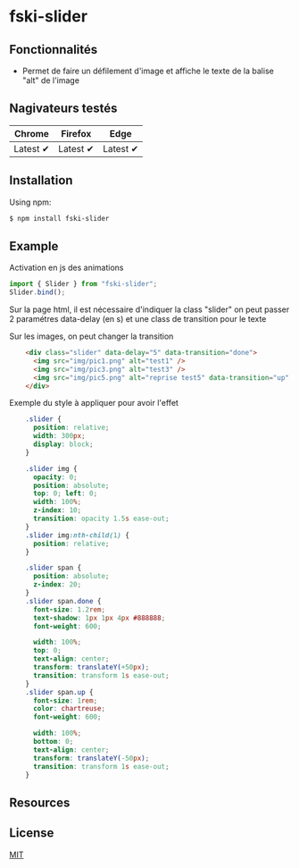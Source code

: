 # fski-slider

## Fonctionnalités

- Permet de faire un défilement d'image et affiche le texte de la balise "alt" de l'image

## Nagivateurs testés

Chrome | Firefox| Edge | 
--- | --- | --- | 
Latest ✔ | Latest ✔ |  Latest ✔ | 

## Installation

Using npm:

```bash
$ npm install fski-slider
```

## Example

Activation en js des animations
```js
import { Slider } from "fski-slider";
Slider.bind();

```

Sur la page html, il est nécessaire d'indiquer la class "slider"
on peut passer 2 paramétres data-delay (en s) et une class de transition pour le texte

Sur les images, on peut changer la transition 
```html
    <div class="slider" data-delay="5" data-transition="done">
      <img src="img/pic1.png" alt="test1" />
      <img src="img/pic3.png" alt="test3" />
      <img src="img/pic5.png" alt="reprise test5" data-transition="up" />
    </div>
```

Exemple du style à appliquer pour avoir l'effet 
```css
    .slider {
      position: relative;
      width: 300px;
      display: block;
    }

    .slider img {
      opacity: 0;
      position: absolute;
      top: 0; left: 0;
      width: 100%;
      z-index: 10;
      transition: opacity 1.5s ease-out;
    }
    .slider img:nth-child(1) {
      position: relative;
    }

    .slider span {
      position: absolute;
      z-index: 20;
    }
    .slider span.done {
      font-size: 1.2rem;
      text-shadow: 1px 1px 4px #888888;
      font-weight: 600;

      width: 100%;
      top: 0;
      text-align: center;
      transform: translateY(+50px);
      transition: transform 1s ease-out;
    }
    .slider span.up {
      font-size: 1rem;
      color: chartreuse;
      font-weight: 600;

      width: 100%;
      bottom: 0;
      text-align: center;
      transform: translateY(-50px);
      transition: transform 1s ease-out;
    }
```

## Resources

## License
[MIT](LICENSE)